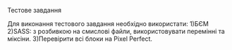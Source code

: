 Тестове завдання
 
Для виконання тестового завдання необхідно використати:
1)БЄМ
2)SASS: з розбивкою на смислові файли, використовувати перемінні та міксіни.
3)Перевірити всі блоки на Pixel Perfect. 
